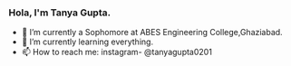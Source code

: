 ### Hola, I'm Tanya Gupta.
- 🔭 I’m currently a Sophomore at ABES Engineering College,Ghaziabad.
- 🌱 I’m currently learning everything.
- 📫 How to reach me: instagram- @tanyagupta0201 
